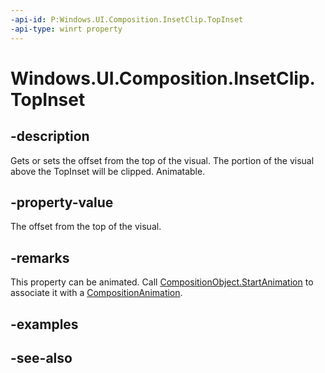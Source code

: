 ```yaml
---
-api-id: P:Windows.UI.Composition.InsetClip.TopInset
-api-type: winrt property
---
```


<!-- Property syntax
public float TopInset { get;  set; }
-->

# Windows.UI.Composition.InsetClip.TopInset

## -description

Gets or sets the offset from the top of the visual. The portion of the visual above the TopInset will be clipped. Animatable.



## -property-value

The offset from the top of the visual.

## -remarks

This property can be animated. Call [CompositionObject.StartAnimation](compositionobject_startanimation_709050842.md) to associate it with a [CompositionAnimation](/windows/uwp/composition/composition-animation).

## -examples

## -see-also
